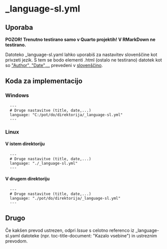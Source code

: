 # \_language-sl.yml

## Uporaba

**POZOR! Trenutno testirano samo v Quarto projektih! V RMarkDown ne testirano.**

Datoteko \_language-sl.yaml lahko uporabiš za nastavitev slovenščine kot privzeti jezik. S tem se bodo elementi .html (ostalo ne testirano) datotek kot so ["Author", "Date",...](./YAMLphotos/Slika1.png) prevedeni v [slovenščino](./YAMLphotos/Slika2.png).

## Koda za implementacijo

### Windows

```
  ---
  # Druge nastavitve (title, date,...)
  language: "C:/pot/do/direktorija/_language-sl.yml"
  ---
```

### Linux 

#### V istem direktoriju

```
  ---
  # Druge nastavitve (title, date,...)
  language: "./_language-sl.yml"
  ---
```

#### V drugem direktoriju

```
  ---
  # Druge nastavitve (title, date,...)
  language: "./pot/do/direktorija/_language-sl.yml"
  ---
```

## Drugo

Če kakšen prevod ustrezen, odpri *Issue* s celotno referenco iz _language-sl.yaml datoteke (npr. toc-title-document: "Kazalo vsebine") in ustreznim prevodom.

